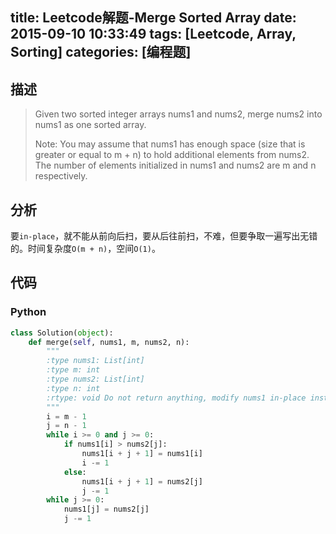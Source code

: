 title: Leetcode解题-Merge Sorted Array
date: 2015-09-10 10:33:49
tags: [Leetcode, Array, Sorting]
categories: [编程题]
---

## 描述
> Given two sorted integer arrays nums1 and nums2, merge nums2 into nums1 as one sorted array.
>
> Note:
> You may assume that nums1 has enough space (size that is greater or equal to m + n) to hold additional elements from nums2. The number of elements initialized in nums1 and nums2 are m and n respectively.

## 分析
要`in-place`，就不能从前向后扫，要从后往前扫，不难，但要争取一遍写出无错的。时间复杂度`O(m + n)`，空间`O(1)`。

## 代码
### Python
```python
class Solution(object):
    def merge(self, nums1, m, nums2, n):
        """
        :type nums1: List[int]
        :type m: int
        :type nums2: List[int]
        :type n: int
        :rtype: void Do not return anything, modify nums1 in-place instead.
        """
        i = m - 1
        j = n - 1
        while i >= 0 and j >= 0:
            if nums1[i] > nums2[j]:
                nums1[i + j + 1] = nums1[i]
                i -= 1
            else:
                nums1[i + j + 1] = nums2[j]
                j -= 1
        while j >= 0:
            nums1[j] = nums2[j]
            j -= 1
```
